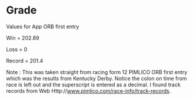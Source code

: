 Grade
=====
Values for App ORB first entry


Win = 202.89

Loss = 0

Record = 201.4


Note : This was taken straight from racing form 12 PIMLICO ORB first entry which was the results from Kentucky Derby. Notice the colon on time from race is left out and the superscript is entered as a decimal. I found track records from Web Http://www.pimlico.com/race-info/track-records.




